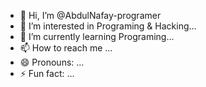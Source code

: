 - 👋 Hi, I’m @AbdulNafay-programer
- 👀 I’m interested in Programing & Hacking...
- 🌱 I’m currently learning  Programing...
- 📫 How to reach me ...
- 😄 Pronouns: ...
- ⚡ Fun fact: ...

<!---
AbdulNafay-programer/AbdulNafay-programer is a ✨ special ✨ repository because its `README.md` (this file) appears on your GitHub profile.
You can click the Preview link to take a look at your changes.
--->
